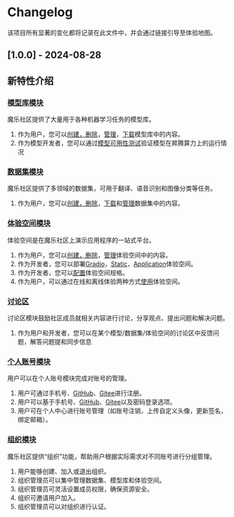 # Changelog
该项目所有显著的变化都将记录在此文件中，并会通过链接引导至体验地图。

## [1.0.0] - 2024-08-28
## 新特性介绍

### [模型库模块](https://modelers.cn/docs/zh/community/models/overview.html)
魔乐社区提供了大量用于各种机器学习任务的模型库。
1. 作为用户，您可以[创建，删除](https://modelers.cn/docs/zh/best-practices/community_contribution/model_contribution.html)，[管理](https://modelers.cn/docs/zh/community/repositories/repository_settings.html)，[下载](https://modelers.cn/docs/zh/community/models/downloading_models.html)模型库中的内容。
2. 作为模型开发者，您可以通过[模型可用性测试](https://modelers.cn/docs/zh/community/models/verifying_models.html)验证模型在昇腾算力上的运行情况

### [数据集模块](https://modelers.cn/docs/zh/community/datasets/overview.html)
魔乐社区提供了多领域的数据集，可用于翻译、语音识别和图像分类等任务。
1. 作为用户，您可以[创建，删除](https://modelers.cn/docs/zh/best-practices/community_contribution/datasets_contribution.html)，[下载](https://modelers.cn/docs/zh/community/models/downloading_models.html)和[管理](https://modelers.cn/docs/zh/best-practices/community_contribution/datasets_contribution.html#%E6%95%B0%E6%8D%AE%E9%9B%86%E6%96%87%E4%BB%B6%E8%A7%84%E8%8C%83)数据集中的内容。

### [体验空间模块](https://modelers.cn/docs/zh/community/spaces/overview.html)
体验空间是在魔乐社区上演示应用程序的一站式平台。
1. 作为用户，您可以[创建，删除](https://modelers.cn/docs/zh/community/spaces/creating_spaces.html)，[管理](https://modelers.cn/docs/zh/community/spaces/managing_spaces.html)体验空间中的内容。
2. 作为开发者，您可以部署[Gradio](https://modelers.cn/docs/zh/community/spaces/deploying_spaces/deploying_a_gradio_space.html)，[Static](https://modelers.cn/docs/zh/community/spaces/deploying_spaces/deploying_a_static_space.html)，[Application](https://modelers.cn/docs/zh/community/spaces/deploying_spaces/deploying_a_application_space.html)体验空间。
3. 作为开发者，您可以[配置](https://modelers.cn/docs/zh/community/spaces/advanced_functions/dependencies_applicable_to_spaces.html)体验空间规格。
4. 作为用户，可以通过在线和离线体验两种方式[使用](https://modelers.cn/docs/zh/community/spaces/using_spaces.html)体验空间。

### [讨论区](https://modelers.cn/docs/zh/community/repositories/issue_management.html)
讨论区模块鼓励社区成员就相关内容进行讨论，分享观点、提出问题和解决问题。
1. 作为用户和开发者，您可以在某个模型/数据集/体验空间的讨论区中反馈问题，解答问题提和同步信息

### [个人账号模块](https://modelers.cn/docs/zh/community/my_account.html)
用户可以在个人账号模块完成对账号的管理。
1. 用户可通过手机号、[GitHub](https://github.com/)、[Gitee](https://gitee.com/)进行注册。
2. 用户可以基于手机号、[GitHub](https://github.com/)、[Gitee](https://gitee.com/)以及密码登录选项。
3. 用户可在个人中心进行账号管理（如账号注销，上传自定义头像，更新签名，绑定邮箱）。

### [组织模块](https://modelers.cn/docs/zh/community/managing_organizations.html)
魔乐社区提供“组织”功能，帮助用户根据实际需求对不同账号进行分组管理。
1. 用户能够创建、加入或退出组织。
2. 组织管理员可以集中管理数据集、模型库和体验空间。
3. 组织管理员可灵活设置成员权限，确保资源安全。
4. 组织可邀请用户加入。
5. 组织管理员可以对组织进行认证。